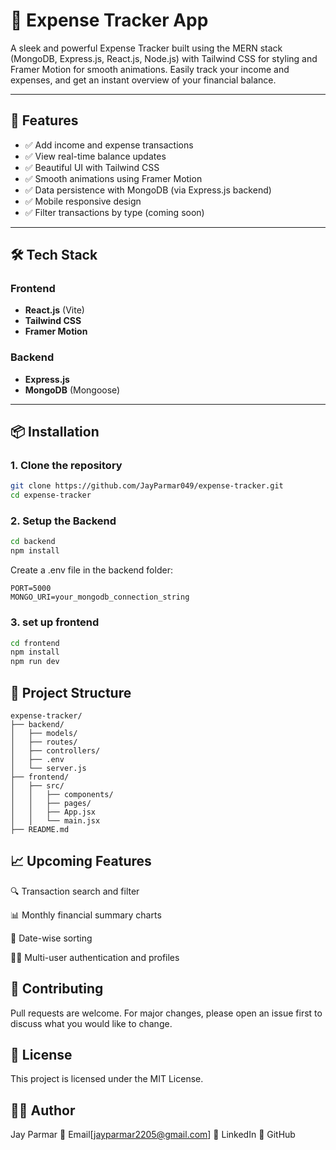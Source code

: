 # 💸 Expense Tracker App

A sleek and powerful Expense Tracker built using the MERN stack (MongoDB, Express.js, React.js, Node.js) with Tailwind CSS for styling and Framer Motion for smooth animations. Easily track your income and expenses, and get an instant overview of your financial balance.

---

## 🚀 Features

- ✅ Add income and expense transactions
- ✅ View real-time balance updates
- ✅ Beautiful UI with Tailwind CSS
- ✅ Smooth animations using Framer Motion
- ✅ Data persistence with MongoDB (via Express.js backend)
- ✅ Mobile responsive design
- ✅ Filter transactions by type (coming soon)

---

## 🛠️ Tech Stack

### Frontend
- **React.js** (Vite)
- **Tailwind CSS**
- **Framer Motion**

### Backend
- **Express.js**
- **MongoDB** (Mongoose)

---


## 📦 Installation

### 1. Clone the repository

```bash
git clone https://github.com/JayParmar049/expense-tracker.git
cd expense-tracker
```
### 2. Setup the Backend

```bash
cd backend
npm install
```

Create a .env file in the backend folder:

```
PORT=5000
MONGO_URI=your_mongodb_connection_string
```


### 3. set up frontend

``` bash
cd frontend
npm install
npm run dev
```
##  🧠 Project Structure
```
expense-tracker/
├── backend/
│   ├── models/
│   ├── routes/
│   ├── controllers/
│   ├── .env
│   └── server.js
├── frontend/
│   ├── src/
│   │   ├── components/
│   │   ├── pages/
│   │   ├── App.jsx
│   │   └── main.jsx
├── README.md
```

## 📈 Upcoming Features
🔍 Transaction search and filter

📊 Monthly financial summary charts

📅 Date-wise sorting

🧑‍💼 Multi-user authentication and profiles

## 🤝 Contributing
Pull requests are welcome. For major changes, please open an issue first to discuss what you would like to change.

## 📄 License
This project is licensed under the MIT License.

## 🙋‍♂️ Author
Jay Parmar
📧 Email[jayparmar2205@gmail.com]
💼 LinkedIn
🐙 GitHub